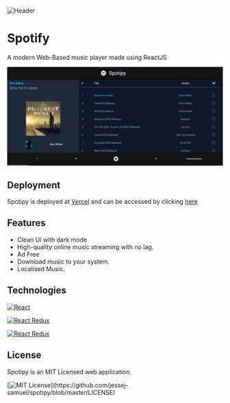 ![Header](https://github.com/CodeVinayak/Spotify/blob/45550f94de8aba30a69b6e0a8369f573c47d008b/public/Spotify.jpg)


# Spotify

A modern Web-Based music player made using ReactJS



![Screenshot](public/screenshot.png?raw=true)

## Deployment

Spotipy is deployed at [Vercel](https://vercel.com/) and can be accessed by clicking [here](https://spotify.vinayaksingh.in/)


## Features

- Clean UI with dark mode
- High-quality online music streaming with no lag.
- Ad Free
- Download music to your system.
- Localised Music.


## Technologies


[![React](https://img.shields.io/badge/React-17.0.2-blue)](#)

[![React Redux](https://img.shields.io/badge/React%20Redux-7.2.6-lightgrey)](#)

[![React Redux](https://img.shields.io/badge/Redux-4.1.2-red)](#)




## License

Spotipy is an MIT Licensed web application.

[![MIT License](https://img.shields.io/apm/l/atomic-design-ui.svg?)](https://github.com/jessej-samuel/spotipy/blob/master/LICENSE)


